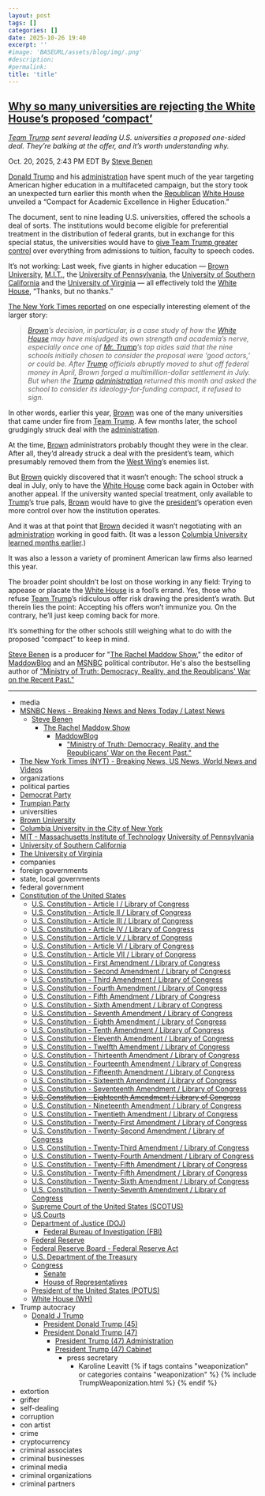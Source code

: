 ```yaml
---
layout: post
tags: []
categories: []
date: 2025-10-26 19:40
excerpt: ''
#image: 'BASEURL/assets/blog/img/.png'
#description:
#permalink:
title: 'title'
---
```



## [Why so many universities are rejecting the White House’s proposed ‘compact’](https://www.msnbc.com/rachel-maddow-show/maddowblog/many-universities-are-rejecting-white-houses-proposed-compact-rcna238704)

*[Team Trump](https://www.donaldjtrump.com/) sent several leading U.S. universities a proposed one-sided deal. They’re balking at the offer, and it’s worth understanding why.*

Oct. 20, 2025, 2:43 PM EDT
By [Steve Benen](https://www.msnbc.com/author/steve-benen-ncpn433601)

[Donald Trump](https://www.donaldjtrump.com/) and his [administration](https://www.whitehouse.gov/administration/) have spent much of the year targeting American higher education in a multifaceted campaign, but the story took an unexpected turn earlier this month when the [Republican](https://www.gop.com/) [White House](https://www.whitehouse.gov/) unveiled a “Compact for Academic Excellence in Higher Education.”

The document, sent to nine leading U.S. universities, offered the schools a deal of sorts. The institutions would become eligible for preferential treatment in the distribution of federal grants, but in exchange for this special status, the universities would have to [give Team Trump greater control](https://www.msnbc.com/opinion/msnbc-opinion/trump-compact-universities-colleges-free-speech-rcna236003) over everything from admissions to tuition, faculty to speech codes.

It’s not working: Last week, five giants in higher education — [Brown University](https://www.brown.edu/), [M.I.T.](https://tlecms.mit.edu/spotlight/seeing-atoms), the [University of Pennsylvania](https://www.upenn.edu/), the [University of Southern California](https://www.usc.edu/) and the [University of Virginia](https://www.virginia.edu/) — all effectively told the [White House](https://www.whitehouse.gov/), “Thanks, but no thanks.”

[The New York Times reported](https://www.nytimes.com/2025/10/17/us/universities-are-standing-up-to-trump.html) on one especially interesting element of the larger story:

> *[Brown](https://www.brown.edu/)’s decision, in particular, is a case study of how the [White House](https://www.whitehouse.gov/) may have misjudged its own strength and academia’s nerve, especially once one of [Mr. Trump](https://www.donaldjtrump.com/)’s top aides said that the nine schools initially chosen to consider the proposal were ‘good actors,’ or could be. After [Trump](https://www.donaldjtrump.com/) officials abruptly moved to shut off federal money in April, Brown forged a multimillion-dollar settlement in July. But when the [Trump](https://www.donaldjtrump.com/) [administration](https://www.whitehouse.gov/administration/) returned this month and asked the school to consider its ideology-for-funding compact, it refused to sign.*

In other words, earlier this year, [Brown](https://www.brown.edu/) was one of the many universities that came under fire from [Team Trump](https://www.donaldjtrump.com/). A few months later, the school grudgingly struck deal with the [administration](https://www.whitehouse.gov/administration/).

At the time, [Brown](https://www.brown.edu/) administrators probably thought they were in the clear. After all, they’d already struck a deal with the president’s team, which presumably removed them from the [West Wing](https://www.whitehouse.gov/)’s enemies list.

But [Brown](https://www.brown.edu/) quickly discovered that it wasn’t enough: The school struck a deal in July, only to have the [White House](https://www.whitehouse.gov/) come back again in October with another appeal. If the university wanted special treatment, only available to [Trump](https://www.donaldjtrump.com/)’s true pals, [Brown](https://www.brown.edu/) would have to give the [president](https://www.whitehouse.gov/)’s operation even more control over how the institution operates.

And it was at that point that [Brown](https://www.brown.edu/) decided it wasn’t negotiating with an [administration](https://www.whitehouse.gov/administration/) working in good faith. (It was a lesson [Columbia University](https://www.columbia.edu/content/) [learned months earlier](https://www.msnbc.com/rachel-maddow-show/maddowblog/columbia-agrees-deal-mcmahon-acknowledges-larger-political-motivations-rcna220802).)

It was also a lesson a variety of prominent American law firms also learned this year.

The broader point shouldn’t be lost on those working in any field: Trying to appease or placate the [White House](https://www.whitehouse.gov/) is a fool’s errand. Yes, those who refuse [Team Trump](https://www.donaldjtrump.com/)’s ridiculous offer risk drawing the president’s wrath. But therein lies the point: Accepting his offers won’t immunize you. On the contrary, he’ll just keep coming back for more.

It’s something for the other schools still weighing what to do with the proposed “compact” to keep in mind.

[Steve Benen](https://www.msnbc.com/author/steve-benen-ncpn433601) is a producer for "[The Rachel Maddow Show](https://www.msnbc.com/rachel-maddow-show)," the editor of [MaddowBlog](https://www.msnbc.com/rachel-maddow-show) and an [MSNBC](https://www.msnbc.com/) political contributor. He's also the bestselling author of ["Ministry of Truth: Democracy, Reality, and the Republicans' War on the Recent Past."](https://www.harpercollins.com/products/ministry-of-truth-steve-benen)

----
- media
- [MSNBC News - Breaking News and News Today / Latest News](https://www.msnbc.com/)
    - [Steve Benen](https://www.msnbc.com/author/steve-benen-ncpn433601)
        - [The Rachel Maddow Show](https://www.msnbc.com/rachel-maddow-show)
            - [MaddowBlog](https://www.msnbc.com/rachel-maddow-show)
                - ["Ministry of Truth: Democracy, Reality, and the Republicans' War on the Recent Past."](https://www.harpercollins.com/products/ministry-of-truth-steve-benen)
- [The New York Times (NYT) - Breaking News, US News, World News and Videos](https://www.nytimes.com/)
- organizations
- political parties
- [Democrat Party](https://www.democrats.org/)
- [Trumpian Party](https://www.gop.com/)
- universities
- [Brown University](https://www.brown.edu/)
- [Columbia University in the City of New York](https://www.columbia.edu/content/)
- [MIT - Massachusetts Institute of Technology](https://tlecms.mit.edu/spotlight/seeing-atoms)
[University of Pennsylvania](https://www.upenn.edu/)
- [University of Southern California](https://www.usc.edu/)
- [The University of Virginia](https://www.virginia.edu/)
- companies
- foreign governments
- state, local governments 
- federal government
- [Constitution of the United States](https://constitution.congress.gov/constitution/)
    - [U.S. Constitution - Article I / Library of Congress](https://constitution.congress.gov/constitution/article-1/)
    - [U.S. Constitution - Article II / Library of Congress](https://constitution.congress.gov/constitution/article-2/)
    - [U.S. Constitution - Article III / Library of Congress](https://constitution.congress.gov/constitution/article-3/)
    - [U.S. Constitution - Article IV / Library of Congress](https://constitution.congress.gov/constitution/article-4/)
    - [U.S. Constitution - Article V / Library of Congress](https://constitution.congress.gov/constitution/article-5/)
    - [U.S. Constitution - Article VI / Library of Congress](https://constitution.congress.gov/constitution/article-6/)
    - [U.S. Constitution - Article VII / Library of Congress](https://constitution.congress.gov/constitution/article-7/)
    - [U.S. Constitution - First Amendment /  Library of Congress](https://constitution.congress.gov/constitution/amendment-1/)
    - [U.S. Constitution - Second Amendment /  Library of Congress](https://constitution.congress.gov/constitution/amendment-2/)
    - [U.S. Constitution - Third Amendment /  Library of Congress](https://constitution.congress.gov/constitution/amendment-3/)
    - [U.S. Constitution - Fourth Amendment /  Library of Congress](https://constitution.congress.gov/constitution/amendment-4/)
    - [U.S. Constitution - Fifth Amendment /  Library of Congress](https://constitution.congress.gov/constitution/amendment-5/)
    - [U.S. Constitution - Sixth Amendment /  Library of Congress](https://constitution.congress.gov/constitution/amendment-6/)
    - [U.S. Constitution - Seventh Amendment /  Library of Congress](https://constitution.congress.gov/constitution/amendment-7/)
    - [U.S. Constitution - Eighth Amendment /  Library of Congress](https://constitution.congress.gov/constitution/amendment-8/)
    - [U.S. Constitution - Tenth Amendment /  Library of Congress](https://constitution.congress.gov/constitution/amendment-10/)
    - [U.S. Constitution - Eleventh Amendment /  Library of Congress](https://constitution.congress.gov/constitution/amendment-11/)
    - [U.S. Constitution - Twelfth Amendment /  Library of Congress](https://constitution.congress.gov/constitution/amendment-12/)
    - [U.S. Constitution - Thirteenth Amendment /  Library of Congress](https://constitution.congress.gov/constitution/amendment-13/)
    - [U.S. Constitution - Fourteenth Amendment /  Library of Congress](https://constitution.congress.gov/constitution/amendment-14/)
    - [U.S. Constitution - Fifteenth Amendment /  Library of Congress](https://constitution.congress.gov/constitution/amendment-15/)
    - [U.S. Constitution - Sixteenth Amendment /  Library of Congress](https://constitution.congress.gov/constitution/amendment-16/)
    - [U.S. Constitution - Seventeenth Amendment /  Library of Congress](https://constitution.congress.gov/constitution/amendment-17/)
    - ~~[U.S. Constitution - Eighteenth Amendment /  Library of Congress](https://constitution.congress.gov/constitution/amendment-18/)~~
    - [U.S. Constitution - Nineteenth Amendment /  Library of Congress](https://constitution.congress.gov/constitution/amendment-19/)
    - [U.S. Constitution - Twentieth Amendment /  Library of Congress](https://constitution.congress.gov/constitution/amendment-20/)
    - [U.S. Constitution - Twenty-First Amendment /  Library of Congress](https://constitution.congress.gov/constitution/amendment-21/)
    - [U.S. Constitution - Twenty-Second Amendment /  Library of Congress](https://constitution.congress.gov/constitution/amendment-22/)
    - [U.S. Constitution - Twenty-Third Amendment /  Library of Congress](https://constitution.congress.gov/constitution/amendment-23/)
    - [U.S. Constitution - Twenty-Fourth Amendment /  Library of Congress](https://constitution.congress.gov/constitution/amendment-24/)
    - [U.S. Constitution - Twenty-Fifth Amendment /  Library of Congress](https://constitution.congress.gov/constitution/amendment-25/)
    - [U.S. Constitution - Twenty-Fifth Amendment /  Library of Congress](https://constitution.congress.gov/constitution/amendment-25/)
    - [U.S. Constitution - Twenty-Sixth Amendment /  Library of Congress](https://constitution.congress.gov/constitution/amendment-26/)
    - [U.S. Constitution - Twenty-Seventh Amendment /  Library of Congress](https://constitution.congress.gov/constitution/amendment-27/)
    - [Supreme Court of the United States (SCOTUS)](https://www.supremecourt.gov/)
    - [US Courts](https://www.uscourts.gov/)
    - [Department of Justice (DOJ)](https://www.justice.gov/)
        - [Federal Bureau of Investigation (FBI)](https://www.fbi.gov/)
    - [Federal Reserve](https://www.federalreserve.gov/)
    - [Federal Reserve Board - Federal Reserve Act](https://www.federalreserve.gov/aboutthefed/fract.htm)
    - [U.S. Department of the Treasury](https://home.treasury.gov/)
    - [Congress](https://www.congress.gov/)
        - [Senate](https://www.senate.gov/)
        - [House of Representatives](https://www.house.gov/)
     - [President of the United States (POTUS)](https://www.whitehouse.gov/)
    - [White House (WH)](https://www.whitehouse.gov/)
- Trump autocracy
    - [Donald J Trump](https://www.donaldjtrump.com/)
        - [President Donald Trump (45)](https://trumpwhitehouse.archives.gov/)
        - [President Donald Trump (47)](https://www.whitehouse.gov/administration/donald-j-trump/)
            - [President Trump (47) Administration](https://www.whitehouse.gov/administration/)
            - [President Trump (47) Cabinet](https://www.whitehouse.gov/administration/the-cabinet/)
                - press secretary
                    - Karoline Leavitt
{% if tags contains "weaponization" or categories contains "weaponization" %}
  {% include TrumpWeaponization.html %}
{% endif %}
- extortion
- grifter
- self-dealing
- corruption
- con artist
- crime
- cryptocurrency
- criminal associates
- criminal businesses
- criminal media
- criminal organizations
- criminal partners